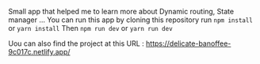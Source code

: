 Small app that helped me to learn more about Dynamic routing, State manager ... 
You can run this app by cloning this repository run `npm install` or `yarn install`
Then `npm run dev` or `yarn run dev`


Uou can also find the project at this URL : https://delicate-banoffee-9c017c.netlify.app/
